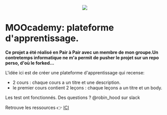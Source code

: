<p align="center"> <img src="https://upload.wikimedia.org/wikipedia/commons/thumb/6/62/Ruby_On_Rails_Logo.svg/200px-Ruby_On_Rails_Logo.svg.png" target="_blank"> </p>

# MOOcademy: plateforme d'apprentissage.

**Ce projet a été réalisé en Pair à Pair avec un membre de mon groupe.Un contretemps informatique ne m'a permit de pusher le projet sur un repo perso, d'où le forked...**

L'idée ici est de créer une plateforme d'apprentissage qui recense: 

- 2 cours : chaque cours a un titre et une description.
- le premier cours contient 2 leçons : chaque leçons a un titre et un body.

Les test ont fonctionnés.
Des questions ? @robin_hood sur slack 

Retrouve les ressources  :point_right: <a href="http://french.railstutorial.org/chapters/modeling-and-viewing-users-one#top">ICI </a>

